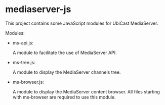 mediaserver-js
==============

This project contains some JavaScript modules for UbiCast MediaServer.

Modules:

* ms-api.js:

	A module to facilitate the use of MediaServer API.

* ms-tree.js:

	A module to display the MediaServer channels tree.

* ms-browser.js:

	A module to display the MediaServer content browser. All files starting with ms-browser are required to use this module.
